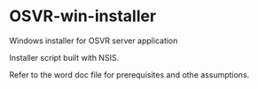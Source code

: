 # OSVR-win-installer
Windows installer for OSVR server application

Installer script built with NSIS.

Refer to the word doc file for prerequisites and othe assumptions.
